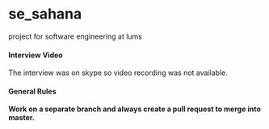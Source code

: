 # se_sahana
project for software engineering at lums

#### Interview Video
The interview was on skype so video recording was not available.

#### General Rules
**Work on a separate branch and always create a pull request to merge into master.**